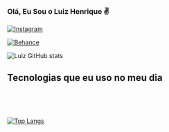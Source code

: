 ### Olá, Eu Sou o Luiz Henrique ✌️

[![Instagram](https://img.shields.io/badge/Instagram-E4405F?style=for-the-badge&logo=instagram&logoColor=white)](https://www.instagram.com/luizhpcaldas/)

[![Behance](https://img.shields.io/badge/-Behance-blue?style=for-the-badge&logo=behance&logoColor=white)](https://behance.net/luizhpcaldas)

![Luiz GitHub stats](https://github-readme-stats.vercel.app/api?username=LuizHpCaldas&show_icons=true&theme=dracula)

## Tecnologias que eu uso no meu dia
<div style="display: inline_block"> <br>

<i class="devicon-java-plain"></i>
  
</div> <br>

[![Top Langs](https://github-readme-stats.vercel.app/api/top-langs/?username=LuizHpCaldas)](https://github.com/anuraghazra/github-readme-stats)
